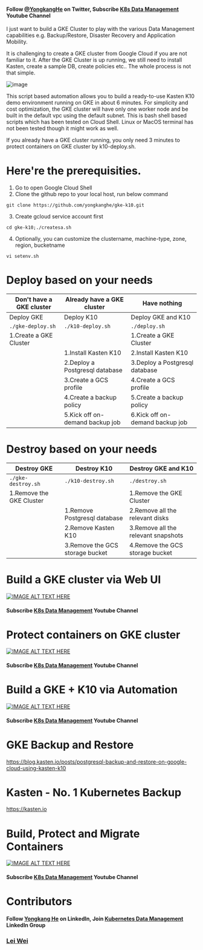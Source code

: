 #### Follow [@YongkangHe](https://twitter.com/yongkanghe) on Twitter, Subscribe [K8s Data Management](https://www.youtube.com/channel/UCm-sw1b23K-scoVSCDo30YQ?sub_confirmation=1) Youtube Channel

I just want to build a GKE Cluster to play with the various Data Management capabilities e.g. Backup/Restore, Disaster Recovery and Application Mobility. 

It is challenging to create a GKE cluster from Google Cloud if you are not familiar to it. After the GKE Cluster is up running, we still need to install Kasten, create a sample DB, create policies etc.. The whole process is not that simple.

![image](https://user-images.githubusercontent.com/40347406/132093566-f98f3d69-1b39-4153-9f98-e47bcd0346d3.png?width=100)

This script based automation allows you to build a ready-to-use Kasten K10 demo environment running on GKE in about 6 minutes. For simplicity and cost optimization, the GKE cluster will have only one worker node and be built in the default vpc using the default subnet. This is bash shell based scripts which has been tested on Cloud Shell. Linux or MacOS terminal has not been tested though it might work as well. 

If you already have a GKE cluster running, you only need 3 minutes to protect containers on GKE cluster by k10-deploy.sh. 

# Here're the prerequisities. 
1. Go to open Google Cloud Shell
2. Clone the github repo to your local host, run below command
````
git clone https://github.com/yongkanghe/gke-k10.git
````
3. Create gcloud service account first
````
cd gke-k10;./createsa.sh
````
4. Optionally, you can customize the clustername, machine-type, zone, region, bucketname
````
vi setenv.sh
````


# Deploy based on your needs

| Don't have a GKE cluster  | Already have a GKE cluster      | Have nothing                    |
|---------------------------|---------------------------------|---------------------------------|
| Deploy GKE                | Deploy K10                      | Deploy GKE and K10              |
| ``` ./gke-deploy.sh ```   | ``` ./k10-deploy.sh ```         | ``` ./deploy.sh ```             |
| 1.Create a GKE Cluster    |                                 | 1.Create a GKE Cluster          |
|                           | 1.Install Kasten K10            | 2.Install Kasten K10            |
|                           | 2.Deploy a Postgresql database  | 3.Deploy a Postgresql database  |
|                           | 3.Create a GCS profile          | 4.Create a GCS profile          |
|                           | 4.Create a backup policy        | 5.Create a backup policy        |
|                           | 5.Kick off on-demand backup job | 6.Kick off on-demand backup job |

# Destroy based on your needs

| Destroy GKE               | Destroy K10                         | Destroy GKE and K10                 |
|---------------------------|-------------------------------------|-------------------------------------|
| ``` ./gke-destroy.sh ```  | ``` ./k10-destroy.sh ```            | ``` ./destroy.sh ```                |
| 1.Remove the GKE Cluster  |                                     | 1.Remove the GKE Cluster            |
|                           | 1.Remove Postgresql database        | 2.Remove all the relevant disks     |
|                           | 2.Remove Kasten K10                 | 3.Remove all the relevant snapshots |
|                           | 3.Remove the GCS storage bucket     | 4.Remove the GCS storage bucket     |

# Build a GKE cluster via Web UI
[![IMAGE ALT TEXT HERE](https://img.youtube.com/vi/YwfPqR5phLM/0.jpg)](https://www.youtube.com/watch?v=YwfPqR5phLM)
#### Subscribe [K8s Data Management](https://www.youtube.com/channel/UCm-sw1b23K-scoVSCDo30YQ?sub_confirmation=1) Youtube Channel

# Protect containers on GKE cluster
[![IMAGE ALT TEXT HERE](https://img.youtube.com/vi/VF348wW7Hfw/0.jpg)](https://www.youtube.com/watch?v=VF348wW7Hfw)
#### Subscribe [K8s Data Management](https://www.youtube.com/channel/UCm-sw1b23K-scoVSCDo30YQ?sub_confirmation=1) Youtube Channel

# Build a GKE + K10 via Automation
[![IMAGE ALT TEXT HERE](https://img.youtube.com/vi/6vDEk_9cNaI/0.jpg)](https://www.youtube.com/watch?v=6vDEk_9cNaI)
#### Subscribe [K8s Data Management](https://www.youtube.com/channel/UCm-sw1b23K-scoVSCDo30YQ?sub_confirmation=1) Youtube Channel

# GKE Backup and Restore
https://blog.kasten.io/posts/postgresql-backup-and-restore-on-google-cloud-using-kasten-k10

# Kasten - No. 1 Kubernetes Backup
https://kasten.io 

# Build, Protect and Migrate Containers
[![IMAGE ALT TEXT HERE](https://img.youtube.com/vi/mjG-GOnJ-Lo/0.jpg)](https://www.youtube.com/channel/UCm-sw1b23K-scoVSCDo30YQ)
#### Subscribe [K8s Data Management](https://www.youtube.com/channel/UCm-sw1b23K-scoVSCDo30YQ?sub_confirmation=1) Youtube Channel

# Contributors
#### Follow [Yongkang He](http://yongkang.cloud) on LinkedIn, Join [Kubernetes Data Management](https://www.linkedin.com/groups/13983251) LinkedIn Group

### [Lei Wei](https://www.linkedin.com/in/lei-wei-96727950/)
